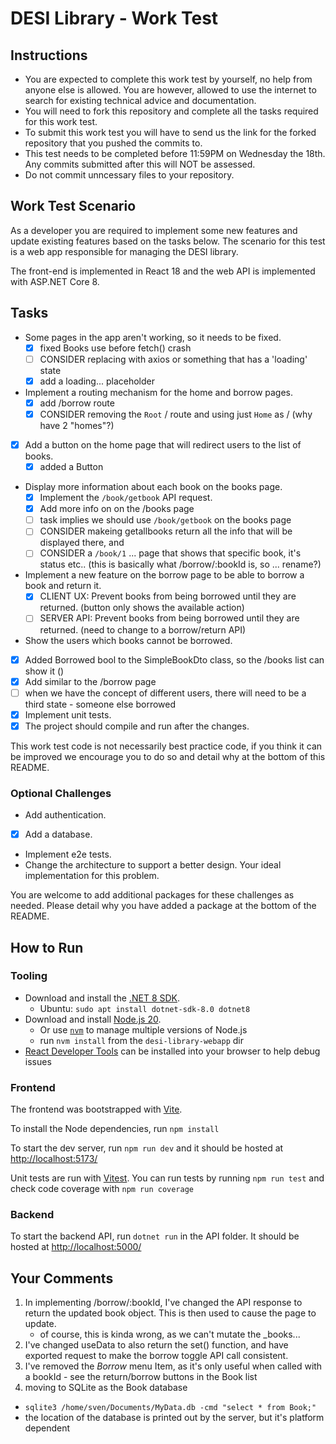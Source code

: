 # DESI Library - Work Test

## Instructions

- You are expected to complete this work test by yourself, no help from anyone else is allowed. You are however, allowed to use the internet to search for existing technical advice and documentation.
- You will need to fork this repository and complete all the tasks required for this work test.
- To submit this work test you will have to send us the link for the forked repository that you pushed the commits to.
- This test needs to be completed before 11:59PM on Wednesday the 18th. Any commits submitted after this will NOT be assessed.
- Do not commit unncessary files to your repository.

## Work Test Scenario

As a developer you are required to implement some new features and update existing features based on the tasks below. The scenario for this test is a web app responsible for managing the DESI library.

The front-end is implemented in React 18 and the web API is implemented with ASP.NET Core 8.

## Tasks

- Some pages in the app aren't working, so it needs to be fixed.
  - [x] fixed Books use before fetch() crash
  - [ ] CONSIDER replacing with axios or something that has a 'loading' state
  - [x] add a loading... placeholder
- Implement a routing mechanism for the home and borrow pages.
  - [x] add /borrow route
  - [x] CONSIDER removing the `Root` / route and using just `Home` as / (why have 2 "homes"?)
- [x] Add a button on the home page that will redirect users to the list of books.
  - [x] added a Button
- Display more information about each book on the books page.
  - [x] Implement the `/book/getbook` API request.
  - [x] Add more info on on the /books page
  - [ ] task implies we should use `/book/getbook` on the books page
  - [ ] CONSIDER makeing getallbooks return all the info that will be displayed there, and
  - [ ] CONSIDER a `/book/1` ... page that shows that specific book, it's status etc.. (this is basically what /borrow/:bookId is, so ... rename?)
- Implement a new feature on the borrow page to be able to borrow a book and return it.
  - [x] CLIENT UX: Prevent books from being borrowed until they are returned. (button only shows the available action)
  - [ ] SERVER API: Prevent books from being borrowed until they are returned. (need to change to a borrow/return API)
- Show the users which books cannot be borrowed.
 - [x] Added Borrowed bool to the SimpleBookDto class, so the /books list can show it ()
 - [x] Add similar to the /borrow page
 - [ ] when we have the concept of different users, there will need to be a third state - someone else borrowed
- [x] Implement unit tests.
- [x] The project should compile and run after the changes.

This work test code is not necessarily best practice code, if you think it can be improved we encourage you to do so and detail why at the bottom of this README.

### Optional Challenges

- Add authentication.
- [x] Add a database.
- Implement e2e tests.
- Change the architecture to support a better design. Your ideal implementation for this problem.

You are welcome to add additional packages for these challenges as needed. Please detail why you have added a package at the bottom of the README.

## How to Run

### Tooling

- Download and install the [.NET 8 SDK](https://dotnet.microsoft.com/en-us/download).
  - Ubuntu: `sudo apt install dotnet-sdk-8.0 dotnet8`
- Download and install [Node.js 20](https://nodejs.org/en/download).
  - Or use [`nvm`](https://github.com/nvm-sh/nvm) to manage multiple versions of Node.js
  - run `nvm install` from the `desi-library-webapp` dir
- [React Developer Tools](https://react.dev/learn/react-developer-tools) can be installed into your browser to help debug issues

### Frontend

The frontend was bootstrapped with [Vite](https://vitejs.dev/).

To install the Node dependencies, run `npm install`

To start the dev server, run `npm run dev` and it should be hosted at <http://localhost:5173/>

Unit tests are run with [Vitest](https://vitest.dev/). You can run tests by running `npm run test` and check code coverage with `npm run coverage`

### Backend

To start the backend API, run `dotnet run` in the API folder. It should be hosted at <http://localhost:5000/> 

## Your Comments

1. In implementing /borrow/:bookId, I've changed the API response to return the updated book object. This is then used to cause the page to update.
   - of course, this is kinda wrong, as we can't mutate the _books...
2. I've changed useData to also return the set() function, and have exported request to make the borrow toggle API call consistent.
3. I've removed the *Borrow* menu Item, as it's only useful when called with a bookId - see the return/borrow buttons in the Book list
4. moving to SQLite as the Book database
  * `sqlite3 /home/sven/Documents/MyData.db -cmd "select * from Book;"`
  * the location of the database is printed out by the server, but it's platform dependent
